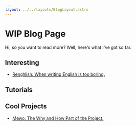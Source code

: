 ```yaml
---
layout: ../../layouts/BlogLayout.astro
---
```


# WIP Blog Page

Hi, so you want to read more?
Well, here's what I've got so far.

## Interesting

- [Renghlish: When writing English is too boring.](/blog/interesting/renghlish)

## Tutorials

## Cool Projects

- [Mewo: The Why and How Part of the Project.](/blog/coolprojects/mewo_explained_0)
